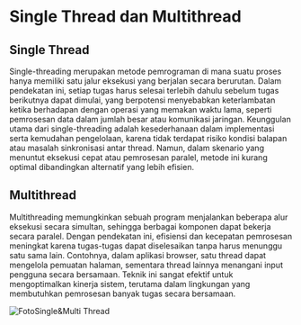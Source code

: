 # Single Thread dan Multithread

## Single Thread
Single-threading merupakan metode pemrograman di mana suatu proses hanya memiliki satu jalur eksekusi yang berjalan secara berurutan. Dalam pendekatan ini, setiap tugas harus selesai terlebih dahulu sebelum tugas berikutnya dapat dimulai, yang berpotensi menyebabkan keterlambatan ketika berhadapan dengan operasi yang memakan waktu lama, seperti pemrosesan data dalam jumlah besar atau komunikasi jaringan. Keunggulan utama dari single-threading adalah kesederhanaan dalam implementasi serta kemudahan pengelolaan, karena tidak terdapat risiko kondisi balapan atau masalah sinkronisasi antar thread. Namun, dalam skenario yang menuntut eksekusi cepat atau pemrosesan paralel, metode ini kurang optimal dibandingkan alternatif yang lebih efisien.

## Multithread
Multithreading memungkinkan sebuah program menjalankan beberapa alur eksekusi secara simultan, sehingga berbagai komponen dapat bekerja secara paralel. Dengan pendekatan ini, efisiensi dan kecepatan pemrosesan meningkat karena tugas-tugas dapat diselesaikan tanpa harus menunggu satu sama lain. Contohnya, dalam aplikasi browser, satu thread dapat mengelola pemuatan halaman, sementara thread lainnya menangani input pengguna secara bersamaan. Teknik ini sangat efektif untuk mengoptimalkan kinerja sistem, terutama dalam lingkungan yang membutuhkan pemrosesan banyak tugas secara bersamaan.

![FotoSingle&Multi Thread](https://github.com/excotide/SisOp-25/blob/main/tugas7/thread.png)
